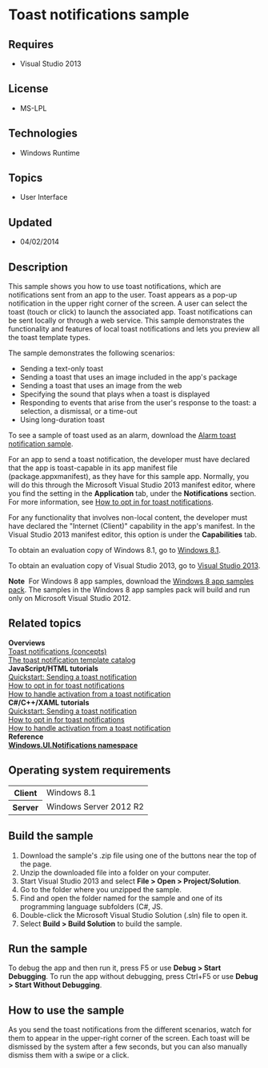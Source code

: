 # Toast notifications sample
## Requires
- Visual Studio 2013
## License
- MS-LPL
## Technologies
- Windows Runtime
## Topics
- User Interface
## Updated
- 04/02/2014
## Description

<div id="mainSection">
<p>This sample shows you how to use toast notifications, which are notifications sent from an app to the user. Toast appears as a pop-up notification in the upper right corner of the screen. A user can select the toast (touch or click) to launch the associated
 app. Toast notifications can be sent locally or through a web service. This sample demonstrates the functionality and features of local toast notifications and lets you preview all the toast template types.</p>
<p>The sample demonstrates the following scenarios: </p>
<ul>
<li>Sending a text-only toast </li><li>Sending a toast that uses an image included in the app's package </li><li>Sending a toast that uses an image from the web </li><li>Specifying the sound that plays when a toast is displayed </li><li>Responding to events that arise from the user's response to the toast: a selection, a dismissal, or a time-out
</li><li>Using long-duration toast </li></ul>
<p></p>
<p>To see a sample of toast used as an alarm, download the <a href="http://go.microsoft.com/fwlink/?linkid=310148">
Alarm toast notification sample</a>.</p>
<p>For an app to send a toast notification, the developer must have declared that the app is toast-capable in its app manifest file (package.appxmanifest), as they have for this sample app. Normally, you will do this through the Microsoft Visual Studio&nbsp;2013
 manifest editor, where you find the setting in the <b>Application</b> tab, under the
<b>Notifications</b> section. For more information, see <a href="http://msdn.microsoft.com/library/windows/apps/hh781238">
How to opt in for toast notifications</a>.</p>
<p>For any functionality that involves non-local content, the developer must have declared the &quot;Internet (Client)&quot; capability in the app's manifest. In the Visual Studio&nbsp;2013 manifest editor, this option is under the
<b>Capabilities</b> tab.</p>
<p>To obtain an evaluation copy of Windows&nbsp;8.1, go to <a href="http://go.microsoft.com/fwlink/p/?linkid=301696">
Windows&nbsp;8.1</a>.</p>
<p>To obtain an evaluation copy of Visual Studio&nbsp;2013, go to <a href="http://go.microsoft.com/fwlink/p/?linkid=301697">
Visual Studio&nbsp;2013</a>.</p>
<p class="note"><b>Note</b>&nbsp;&nbsp;For Windows&nbsp;8 app samples, download the <a href="http://go.microsoft.com/fwlink/p/?LinkId=301698">
Windows&nbsp;8 app samples pack</a>. The samples in the Windows&nbsp;8 app samples pack will build and run only on Microsoft Visual Studio&nbsp;2012.</p>
<h2><a id="related_topics"></a>Related topics</h2>
<dl><dt><b>Overviews</b> </dt><dt><a href="http://msdn.microsoft.com/library/windows/apps/hh779727">Toast notifications (concepts)</a>
</dt><dt><a href="http://msdn.microsoft.com/library/windows/apps/hh761494">The toast notification template catalog</a>
</dt><dt><b>JavaScript/HTML tutorials</b> </dt><dt><a href="http://msdn.microsoft.com/library/windows/apps/hh465448">Quickstart: Sending a toast notification</a>
</dt><dt><a href="http://msdn.microsoft.com/library/windows/apps/hh781238">How to opt in for toast notifications</a>
</dt><dt><a href="http://msdn.microsoft.com/library/windows/apps/hh761468">How to handle activation from a toast notification</a>
</dt><dt><b>C#/C&#43;&#43;/XAML tutorials</b> </dt><dt><a href="http://msdn.microsoft.com/library/windows/apps/hh868254">Quickstart: Sending a toast notification</a>
</dt><dt><a href="http://msdn.microsoft.com/library/windows/apps/hh868218">How to opt in for toast notifications</a>
</dt><dt><a href="http://msdn.microsoft.com/library/windows/apps/hh868212">How to handle activation from a toast notification</a>
</dt><dt><b>Reference</b> </dt><dt><a href="http://msdn.microsoft.com/library/windows/apps/br208661"><b>Windows.UI.Notifications namespace</b></a>
</dt></dl>
<h2>Operating system requirements</h2>
<table>
<tbody>
<tr>
<th>Client</th>
<td><dt>Windows&nbsp;8.1 </dt></td>
</tr>
<tr>
<th>Server</th>
<td><dt>Windows Server&nbsp;2012&nbsp;R2 </dt></td>
</tr>
</tbody>
</table>
<h2>Build the sample</h2>
<ol>
<li>Download the sample's .zip file using one of the buttons near the top of the page.
</li><li>Unzip the downloaded file into a folder on your computer. </li><li>Start Visual Studio&nbsp;2013 and select <b>File &gt; Open &gt; Project/Solution</b>.
</li><li>Go to the folder where you unzipped the sample. </li><li>Find and open the folder named for the sample and one of its programming language subfolders (C#, JS.
</li><li>Double-click the Microsoft Visual Studio Solution (.sln) file to open it. </li><li>Select <b>Build &gt; Build Solution</b> to build the sample. </li></ol>
<h2>Run the sample</h2>
<p>To debug the app and then run it, press F5 or use <b>Debug &gt; Start Debugging</b>. To run the app without debugging, press Ctrl&#43;F5 or use
<b>Debug &gt; Start Without Debugging</b>.</p>
<h2><a id="How_to_use_the_sample"></a><a id="how_to_use_the_sample"></a><a id="HOW_TO_USE_THE_SAMPLE"></a>How to use the sample</h2>
<p>As you send the toast notifications from the different scenarios, watch for them to appear in the upper-right corner of the screen. Each toast will be dismissed by the system after a few seconds, but you can also manually dismiss them with a swipe or a click.</p>
</div>
